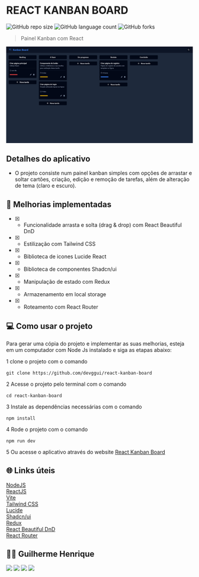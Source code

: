# REACT KANBAN BOARD

![GitHub repo size](https://img.shields.io/github/repo-size/devggui/react-kanban-board)
![GitHub language count](https://img.shields.io/github/languages/count/devggui/react-kanban-board)
![GitHub forks](https://img.shields.io/github/forks/devggui/react-kanban-board)


> Painel Kanban com React

<div style="width:100%; display:flex; align-items:center; gap:16px">
<img src="./public/preview/desktop-preview.png" width="100%">
</div>


## Detalhes do aplicativo

- O projeto consiste num painel kanban simples com opções de arrastar e soltar cartões, criação, edição e remoção de tarefas, além de alteração de tema (claro e escuro).


## 🚀 Melhorias implementadas
- [x] - Funcionalidade arrasta e solta (drag & drop) com React Beautiful DnD
- [x] - Estilização com Tailwind CSS
- [x] - Biblioteca de icones Lucide React
- [x] - Biblioteca de componentes Shadcn/ui
- [x] - Manipulação de estado com Redux
- [x] - Armazenamento em local storage
- [x] - Roteamento com React Router


## 💻 Como usar o projeto
Para gerar uma cópia do projeto e implementar as suas melhorias, esteja em um computador com Node Js instalado e siga as etapas abaixo:

1  clone o projeto com o comando 
```
git clone https://github.com/devggui/react-kanban-board
``` 
2  Acesse o projeto pelo terminal com o comando 
```
cd react-kanban-board
```  
3  Instale as dependências necessárias com o comando
```
npm install
```
4  Rode o projeto com o comando
```
npm run dev
``` 
5  Ou acesse o aplicativo através do website [React Kanban Board](https://react-kanban-board-six.vercel.app) 


## 🌐 Links úteis
[NodeJS](https://nodejs.org/en/download)  
[ReactJS](https://react.dev)  
[Vite](https://vitejs.dev)  
[Tailwind CSS](https://tailwindcss.com)  
[Lucide](https://lucide.dev)  
[Shadcn/ui](https://ui.shadcn.com)  
[Redux](https://redux.js.org)  
[React Beautiful DnD](https://github.com/atlassian/react-beautiful-dnd)  
[React Router](https://reactrouter.com/en/main)  


## 🧑‍💻 Guilherme Henrique

[<img src="https://img.shields.io/badge/linkedin-%230077B5.svg?&style=for-the-badge&logo=linkedin&logoColor=white" />](https://www.linkedin.com/in/devggui)
[<img src=" https://img.shields.io/badge/GitHub-100000?style=for-the-badge&logo=github&logoColor=white" />](https://gthub.com/devggui)
[<img src="https://img.shields.io/badge/WhatsApp-25D366?style=for-the-badge&logo=whatsapp&logoColor=white"/>](http://wa.me/5514998619263)
[<img src="https://img.shields.io/website-up-down-green-red/http/shields.io.svg" height="28" />](https://devggui.netlify.app)